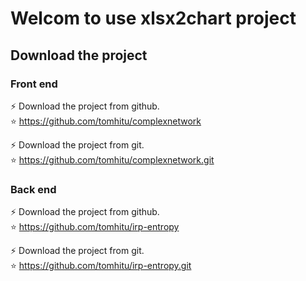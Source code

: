 # Welcom to use xlsx2chart project

## Download the project
### Front end
:zap: Download the project from github. <br>
:star: https://github.com/tomhitu/complexnetwork <br>

:zap: Download the project from git. <br>
:star: https://github.com/tomhitu/complexnetwork.git <br>

### Back end
:zap: Download the project from github. <br>
:star: https://github.com/tomhitu/irp-entropy <br>

:zap: Download the project from git. <br>
:star: https://github.com/tomhitu/irp-entropy.git
